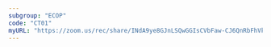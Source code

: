 ```yaml
---
subgroup: "ECOP"
code: "CT01"
myURL: "https://zoom.us/rec/share/INdA9ye8GJnLSQwGGIsCVbFaw-CJ6QnRbFhVkLuvsnU45t5i3O2UOrTCIIcPL_Sv.4OsPgpSzu_3gGiLp?startTime=1623709066000"
---
```

